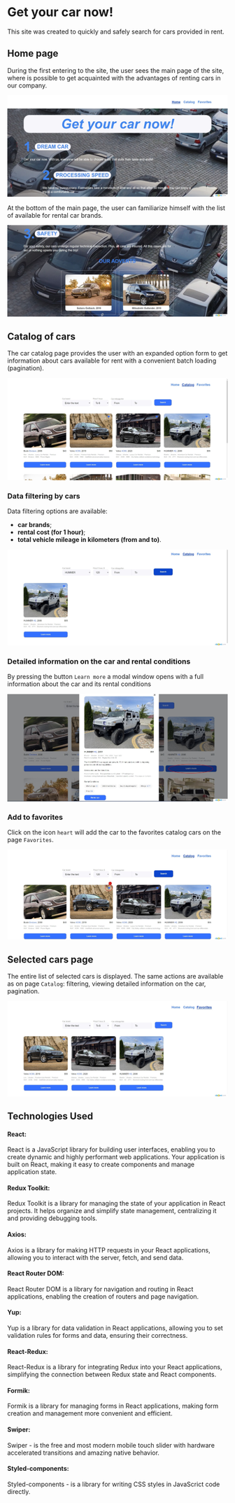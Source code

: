 # Get your car now!

This site was created to quickly and safely search for cars provided in rent.

## Home page

During the first entering to the site, the user sees the main page of the site,
where is possible to get acquainted with the advantages of renting cars in our
company.

![Home page](./assets/home-page.jpeg)

At the bottom of the main page, the user can familiarize himself with the list
of available for rental car brands.

![Makes for rent](./assets/home-page-bottom.jpeg)

## Catalog of cars

The car catalog page provides the user with an expanded option form to get
information about cars available for rent with a convenient batch loading
(pagination).

![Catalog](./assets/catalog-page.jpeg)

### Data filtering by cars

Data filtering options are available:

- **car brands**;
- **rental cost (for 1 hour)**;
- **total vehicle mileage in kilometers (from and to)**.

![Filtering](./assets/filtering.jpeg)

### Detailed information on the car and rental conditions

By pressing the button `Learn more` a modal window opens with a full information
about the car and its rental conditions

![Modal](./assets/modal.jpeg)

### Add to favorites

Click on the icon `heart` will add the car to the favorites catalog cars on the
page `Favorites`.

![Adding to favorites](./assets/add-to-favorites.jpeg)

## Selected cars page

The entire list of selected cars is displayed. The same actions are available as
on page `Catalog`: filtering, viewing detailed information on the car,
pagination.

![Favorite](./assets/favorite-page.jpeg)

## Technologies Used

#### React:

React is a JavaScript library for building user interfaces, enabling you to
create dynamic and highly performant web applications. Your application is built
on React, making it easy to create components and manage application state.

#### Redux Toolkit:

Redux Toolkit is a library for managing the state of your application in React
projects. It helps organize and simplify state management, centralizing it and
providing debugging tools.

#### Axios:

Axios is a library for making HTTP requests in your React applications, allowing
you to interact with the server, fetch, and send data.

#### React Router DOM:

React Router DOM is a library for navigation and routing in React applications,
enabling the creation of routers and page navigation.

#### Yup:

Yup is a library for data validation in React applications, allowing you to set
validation rules for forms and data, ensuring their correctness.

#### React-Redux:

React-Redux is a library for integrating Redux into your React applications,
simplifying the connection between Redux state and React components.

#### Formik:

Formik is a library for managing forms in React applications, making form
creation and management more convenient and efficient.

#### Swiper:

Swiper - is the free and most modern mobile touch slider with hardware
accelerated transitions and amazing native behavior.

#### Styled-components:

Styled-components - is a library for writing CSS styles in JavaScrict code
directly.

